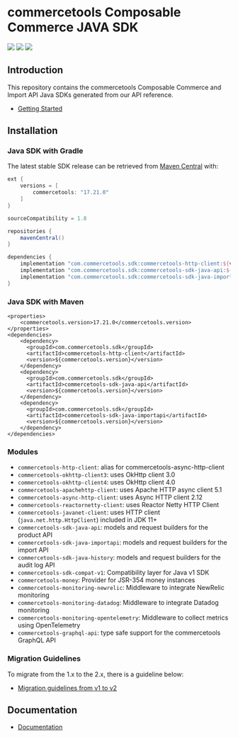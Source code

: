 # commercetools Composable Commerce JAVA SDK


[![][maven img]][maven]
[![][snyk img]][snyk]
[![][license img]][license]

## Introduction

This repository contains the commercetools Composable Commerce and Import API Java SDKs generated from our API reference.

* [Getting Started](https://commercetools.github.io/commercetools-sdk-java-v2/javadoc/com/commercetools/docs/meta/GettingStarted.html)

## Installation

### Java SDK with Gradle

The latest stable SDK release can be retrieved from [Maven Central](https://search.maven.org/search?q=g:com.commercetools.sdk) with:


```gradle
ext {
    versions = [
        commercetools: "17.21.0"
    ]
}

sourceCompatibility = 1.8

repositories {
    mavenCentral()
}

dependencies {
    implementation "com.commercetools.sdk:commercetools-http-client:${versions.commercetools}"
    implementation "com.commercetools.sdk:commercetools-sdk-java-api:${versions.commercetools}"
    implementation "com.commercetools.sdk:commercetools-sdk-java-importapi:${versions.commercetools}"
}
```

### Java SDK with Maven

```maven
<properties>
    <commercetools.version>17.21.0</commercetools.version>
</properties>
<dependencies>
    <dependency>
      <groupId>com.commercetools.sdk</groupId>
      <artifactId>commercetools-http-client</artifactId>
      <version>${commercetools.version}</version>
    </dependency>
    <dependency>
      <groupId>com.commercetools.sdk</groupId>
      <artifactId>commercetools-sdk-java-api</artifactId>
      <version>${commercetools.version}</version>
    </dependency>
    <dependency>
      <groupId>com.commercetools.sdk</groupId>
      <artifactId>commercetools-sdk-java-importapi</artifactId>
      <version>${commercetools.version}</version>
    </dependency>
</dependencies>
```

### Modules

* `commercetools-http-client`: alias for commercetools-async-http-client
* `commercetools-okhttp-client3`: uses OkHttp client 3.0
* `commercetools-okhttp-client4`: uses OkHttp client 4.0
* `commercetools-apachehttp-client`: uses Apache HTTP async client 5.1
* `commercetools-async-http-client`: uses Async HTTP client 2.12
* `commercetools-reactornetty-client`: uses Reactor Netty HTTP Client
* `commercetools-javanet-client`: uses HTTP client (`java.net.http.HttpClient`) included in JDK 11+
* `commercetools-sdk-java-api`: models and request builders for the product API
* `commercetools-sdk-java-importapi`: models and request builders for the import API
* `commercetools-sdk-java-history`: models and request builders for the audit log API
* `commercetools-sdk-compat-v1`: Compatibility layer for Java v1 SDK
* `commercetools-money`: Provider for JSR-354 money instances
* `commercetools-monitoring-newrelic`: Middleware to integrate NewRelic monitoring
* `commercetools-monitoring-datadog`: Middleware to integrate Datadog monitoring
* `commercetools-monitoring-opentelemetry`: Middleware to collect metrics using OpenTelemetry
* `commercetools-graphql-api`: type safe support for the commercetools GraphQL API

### Migration Guidelines
To migrate from the 1.x to the 2.x, there is a guideline below:
* [Migration guidelines from v1 to v2](https://commercetools.github.io/commercetools-sdk-java-v2/javadoc/com/commercetools/docs/meta/Migration.html)

## Documentation

* [Documentation](https://commercetools.github.io/commercetools-sdk-java-v2/javadoc)

[snyk]:https://snyk.io/test/github/commercetools/commercetools-sdk-java-v2
[snyk img]:https://snyk.io/test/github/commercetools/commercetools-sdk-java-v2/badge.svg

[maven]:https://search.maven.org/search?q=g:com.commercetools.sdk%20AND%20a:commercetools-sdk-java-api
[maven img]:https://maven-badges.herokuapp.com/maven-central/com.commercetools.sdk/commercetools-sdk-java-api/badge.svg

[mavenimportapi]:https://search.maven.org/search?q=g:com.commercetools.sdk%20AND%20a:commercetools-sdk-java-importapi
[mavenimportapi img]:https://maven-badges.herokuapp.com/maven-central/com.commercetools.sdk/commercetools-sdk-java-importapi/badge.svg

[license]:LICENSE.md
[license img]:https://img.shields.io/badge/License-Apache%202-blue.svg
